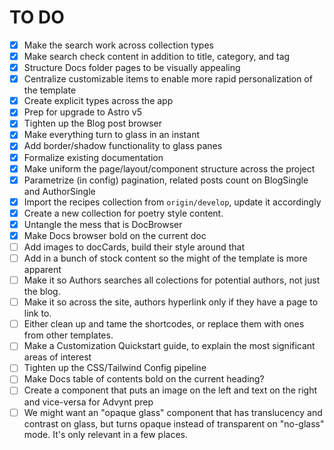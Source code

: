 # TO DO

- [x] Make the search work across collection types
- [x] Make search check content in addition to title, category, and tag
- [x] Structure Docs folder pages to be visually appealing
- [x] Centralize customizable items to enable more rapid personalization of the template
- [x] Create explicit types across the app
- [x] Prep for upgrade to Astro v5
- [x] Tighten up the Blog post browser
- [x] Make everything turn to glass in an instant
- [x] Add border/shadow functionality to glass panes
- [x] Formalize existing documentation
- [x] Make uniform the page/layout/component structure across the project
- [x] Parametrize (in config) pagination, related posts count on BlogSingle and AuthorSingle
- [x] Import the recipes collection from `origin/develop`, update it accordingly
- [x] Create a new collection for poetry style content.
- [x] Untangle the mess that is DocBrowser
- [x] Make Docs browser bold on the current doc
- [ ] Add images to docCards, build their style around that
- [ ] Add in a bunch of stock content so the might of the template is more apparent
- [ ] Make it so Authors searches all colections for potential authors, not just the blog.
- [ ] Make it so across the site, authors hyperlink only if they have a page to link to.
- [ ] Either clean up and tame the shortcodes, or replace them with ones from other templates.
- [ ] Make a Customization Quickstart guide, to explain the most significant areas of interest
- [ ] Tighten up the CSS/Tailwind Config pipeline
- [ ] Make Docs table of contents bold on the current heading?
- [ ] Create a component that puts an image on the left and text on the right and vice-versa for Advynt prep
- [ ] We might want an "opaque glass" component that has translucency and contrast on glass, but turns opaque instead of transparent on "no-glass" mode. It's only relevant in a few places.
